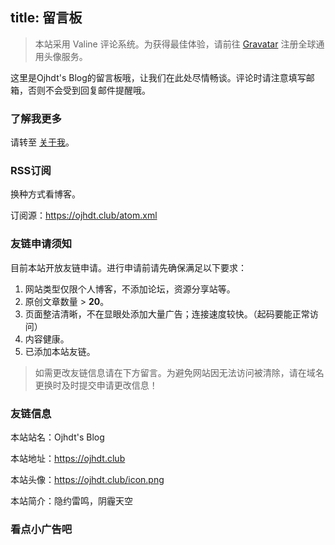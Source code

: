 title: 留言板
---
>本站采用 Valine 评论系统。为获得最佳体验，请前往 [Gravatar](http://cn.gravatar.com/) 注册全球通用头像服务。

这里是Ojhdt's Blog的留言板哦，让我们在此处尽情畅谈。评论时请注意填写邮箱，否则不会受到回复邮件提醒哦。

### 了解我更多

请转至 [关于我](https://ojhdt.club/about)。

### RSS订阅

换种方式看博客。

订阅源：https://ojhdt.club/atom.xml

### 友链申请须知

目前本站开放友链申请。进行申请前请先确保满足以下要求：

1. 网站类型仅限个人博客，不添加论坛，资源分享站等。
2. 原创文章数量 > **20**。
3. 页面整洁清晰，不在显眼处添加大量广告；连接速度较快。（起码要能正常访问）
4. 内容健康。
5. 已添加本站友链。

>如需更改友链信息请在下方留言。为避免网站因无法访问被清除，请在域名更换时及时提交申请更改信息！

### 友链信息

本站站名：Ojhdt's Blog

本站地址：https://ojhdt.club

本站头像：https://ojhdt.club/icon.png

本站简介：隐约雷鸣，阴霾天空

### 看点小广告吧

<script async src="//pagead2.googlesyndication.com/pagead/js/adsbygoogle.js"></script>
<ins class="adsbygoogle"
     style="display:block; text-align:center;"
     data-ad-layout="in-article"
     data-ad-format="fluid"
     data-ad-client="ca-pub-1043177129475579"
     data-ad-slot="7254716173"></ins>
<script>
     (adsbygoogle = window.adsbygoogle || []).push({});
</script>
